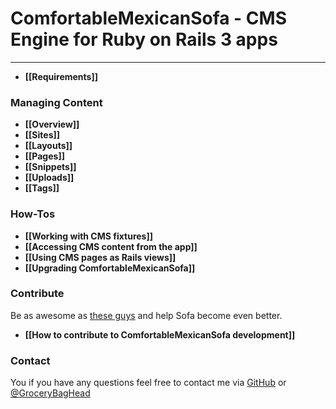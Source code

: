 # ComfortableMexicanSofa - CMS Engine for Ruby on Rails 3 apps

***

* **[[Requirements]]**

### Managing Content
* **[[Overview]]**
* **[[Sites]]**
* **[[Layouts]]**
* **[[Pages]]**
* **[[Snippets]]**
* **[[Uploads]]**
* **[[Tags]]**

### How-Tos
* **[[Working with CMS fixtures]]**
* **[[Accessing CMS content from the app]]**
* **[[Using CMS pages as Rails views]]**
* **[[Upgrading ComfortableMexicanSofa]]**

### Contribute
Be as awesome as [these guys](https://github.com/twg/comfortable-mexican-sofa/contributors) and help Sofa become even better.
* **[[How to contribute to ComfortableMexicanSofa development]]**

### Contact
You if you have any questions feel free to contact me via [GitHub](https://github.com/gbh) or [@GroceryBagHead](http://twitter.com/#!/GroceryBagHead)